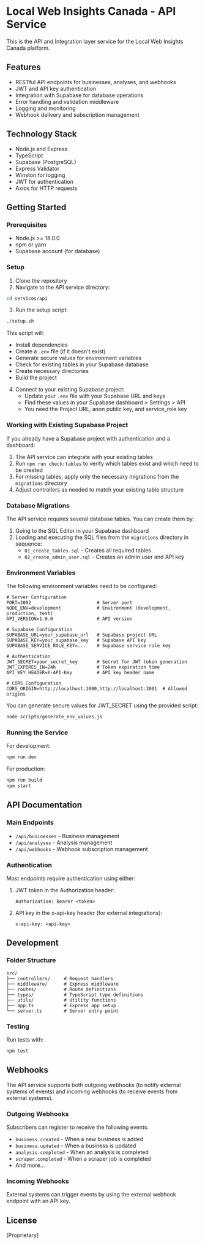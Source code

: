 # Local Web Insights Canada - API Service

This is the API and Integration layer service for the Local Web Insights Canada platform.

## Features

- RESTful API endpoints for businesses, analyses, and webhooks
- JWT and API key authentication
- Integration with Supabase for database operations
- Error handling and validation middleware
- Logging and monitoring
- Webhook delivery and subscription management

## Technology Stack

- Node.js and Express
- TypeScript
- Supabase (PostgreSQL)
- Express Validator
- Winston for logging
- JWT for authentication
- Axios for HTTP requests

## Getting Started

### Prerequisites

- Node.js >= 18.0.0
- npm or yarn
- Supabase account (for database)

### Setup

1. Clone the repository
2. Navigate to the API service directory:

```bash
cd services/api
```

3. Run the setup script:

```bash
./setup.sh
```

This script will:
- Install dependencies
- Create a `.env` file (if it doesn't exist)
- Generate secure values for environment variables
- Check for existing tables in your Supabase database
- Create necessary directories
- Build the project

4. Connect to your existing Supabase project:
   - Update your `.env` file with your Supabase URL and keys
   - Find these values in your Supabase dashboard > Settings > API
   - You need the Project URL, anon public key, and service_role key

### Working with Existing Supabase Project

If you already have a Supabase project with authentication and a dashboard:

1. The API service can integrate with your existing tables
2. Run `npm run check:tables` to verify which tables exist and which need to be created
3. For missing tables, apply only the necessary migrations from the `migrations` directory
4. Adjust controllers as needed to match your existing table structure

### Database Migrations

The API service requires several database tables. You can create them by:

1. Going to the SQL Editor in your Supabase dashboard
2. Loading and executing the SQL files from the `migrations` directory in sequence:
   - `01_create_tables.sql` - Creates all required tables
   - `02_create_admin_user.sql` - Creates an admin user and API key

### Environment Variables

The following environment variables need to be configured:

```
# Server Configuration
PORT=3002                        # Server port
NODE_ENV=development             # Environment (development, production, test)
API_VERSION=1.0.0                # API version

# Supabase Configuration
SUPABASE_URL=your_supabase_url   # Supabase project URL
SUPABASE_KEY=your_supabase_key   # Supabase API key
SUPABASE_SERVICE_ROLE_KEY=...    # Supabase service role key

# Authentication
JWT_SECRET=your_secret_key       # Secret for JWT token generation
JWT_EXPIRES_IN=24h               # Token expiration time
API_KEY_HEADER=X-API-Key         # API key header name

# CORS Configuration
CORS_ORIGIN=http://localhost:3000,http://localhost:3001  # Allowed origins
```

You can generate secure values for JWT_SECRET using the provided script:

```bash
node scripts/generate_env_values.js
```

### Running the Service

For development:

```bash
npm run dev
```

For production:

```bash
npm run build
npm start
```

## API Documentation

### Main Endpoints

- `/api/businesses` - Business management
- `/api/analyses` - Analysis management
- `/api/webhooks` - Webhook subscription management

### Authentication

Most endpoints require authentication using either:

1. JWT token in the Authorization header:
   ```
   Authorization: Bearer <token>
   ```

2. API key in the x-api-key header (for external integrations):
   ```
   x-api-key: <api-key>
   ```

## Development

### Folder Structure

```
src/
├── controllers/     # Request handlers
├── middleware/      # Express middleware
├── routes/          # Route definitions
├── types/           # TypeScript type definitions
├── utils/           # Utility functions
├── app.ts           # Express app setup
└── server.ts        # Server entry point
```

### Testing

Run tests with:

```bash
npm test
```

## Webhooks

The API service supports both outgoing webhooks (to notify external systems of events) and incoming webhooks (to receive events from external systems).

### Outgoing Webhooks

Subscribers can register to receive the following events:

- `business.created` - When a new business is added
- `business.updated` - When a business is updated
- `analysis.completed` - When an analysis is completed
- `scraper.completed` - When a scraper job is completed
- And more...

### Incoming Webhooks

External systems can trigger events by using the external webhook endpoint with an API key.

## License

[Proprietary] 